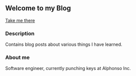## Welcome to my Blog

[Take me there](https://pulakk.github.io/blog)

### Description

Contains blog posts about various things I have learned.

### About me
Software engineer, currently punching keys at Alphonso Inc.

